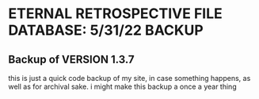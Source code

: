 
<H1> ETERNAL RETROSPECTIVE FILE DATABASE: 5/31/22 BACKUP</H1>
<h2> Backup of VERSION 1.3.7</h2>

<p> this is just a quick code backup of my site, in case something happens, as well as for archival sake. i might make this backup a once a year thing</p>

